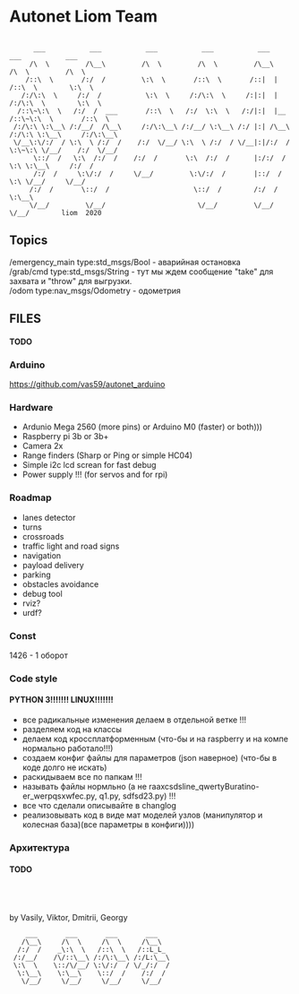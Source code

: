 # Autonet Liom Team

```

      ___           ___           ___           ___           ___           ___           ___     
     /\  \         /\__\         /\  \         /\  \         /\__\         /\  \         /\  \    
    /::\  \       /:/  /         \:\  \       /::\  \       /::|  |       /::\  \        \:\  \   
   /:/\:\  \     /:/  /           \:\  \     /:/\:\  \     /:|:|  |      /:/\:\  \        \:\  \  
  /::\~\:\  \   /:/  /  ___       /::\  \   /:/  \:\  \   /:/|:|  |__   /::\~\:\  \       /::\  \ 
 /:/\:\ \:\__\ /:/__/  /\__\     /:/\:\__\ /:/__/ \:\__\ /:/ |:| /\__\ /:/\:\ \:\__\     /:/\:\__\
 \/__\:\/:/  / \:\  \ /:/  /    /:/  \/__/ \:\  \ /:/  / \/__|:|/:/  / \:\~\:\ \/__/    /:/  \/__/
      \::/  /   \:\  /:/  /    /:/  /       \:\  /:/  /      |:/:/  /   \:\ \:\__\     /:/  /     
      /:/  /     \:\/:/  /     \/__/         \:\/:/  /       |::/  /     \:\ \/__/     \/__/      
     /:/  /       \::/  /                     \::/  /        /:/  /       \:\__\                  
     \/__/         \/__/                       \/__/         \/__/         \/__/        liom  2020

```
## Topics
/emergency_main type:std_msgs/Bool - аварийная остановка \
/grab/cmd type:std_msgs/String - тут мы ждем сообщение "take" для захвата и "throw" для выгрузки. \
/odom type:nav_msgs/Odometry - одометрия
## FILES
#### TODO
### Arduino
https://github.com/vas59/autonet_arduino
### Hardware
 - Ardunio Mega 2560 (more pins) or Arduino M0 (faster) or both)))
 - Raspberry pi 3b or 3b+
 - Camera 2x 
 - Range finders (Sharp or Ping or simple HC04)
 - Simple i2c lcd screan for fast debug 
 - Power supply !!! (for servos and for rpi)

### Roadmap
 - lanes detector
 - turns
 - crossroads
 - traffic light and road signs
 - navigation
 - payload delivery
 - parking
 - obstacles avoidance
 - debug tool
 - rviz?
 - urdf?
### Const
1426 - 1 оборот 
### Code style
#### PYTHON 3!!!!!!! LINUX!!!!!!!
 - все радикальные изменения делаем в отдельной ветке !!!
 - разделяем код на классы 
 - делаем код кроссплатформенным (что-бы и на raspberry и на компе нормально работало!!!) 
 - создаем конфиг файлы для параметров (json наверное) (что-бы в коде долго не искать)
 - раскидываем все по папкам !!!
 - называть файлы нормльно (а не raaxcsdsline_qwertyBuratino-er_werpqsxwfec.py, q1.py, sdfsd23.py) !!!
 - все что сделали описывайте в changlog
 - реализовывать код в виде мат моделей узлов (манипулятор и колесная база)(все параметры в конфиги))))

### Архитектура 
#### TODO

\
\
\
by Vasily, Viktor, Dmitrii, Georgy
```
    ___       ___       ___       ___   
   /\__\     /\  \     /\  \     /\__\  
  /:/  /    _\:\  \   /::\  \   /::L_L_ 
 /:/__/    /\/::\__\ /:/\:\__\ /:/L:\__\
 \:\  \    \::/\/__/ \:\/:/  / \/_/:/  /
  \:\__\    \:\__\    \::/  /    /:/  / 
   \/__/     \/__/     \/__/     \/__/  

```

